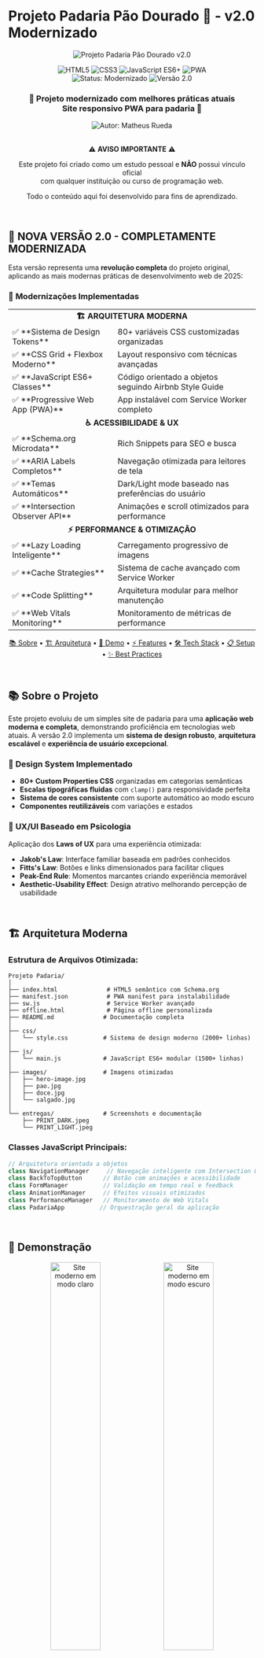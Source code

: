 # Projeto Padaria Pão Dourado 🍞 - v2.0 Modernizado

<div align="center">
  <img src="https://img.shields.io/badge/Projeto-Padaria%20P%C3%A3o%20Dourado%20v2.0-brown?style=for-the-badge&logo=bread-slice" alt="Projeto Padaria Pão Dourado v2.0"/>
  <br>
  
  <p align="center">
    <img src="https://img.shields.io/badge/HTML5-E34F26?style=for-the-badge&logo=html5&logoColor=white" alt="HTML5"/>
    <img src="https://img.shields.io/badge/CSS3-1572B6?style=for-the-badge&logo=css3&logoColor=white" alt="CSS3"/>
    <img src="https://img.shields.io/badge/JavaScript_ES6+-F7DF1E?style=for-the-badge&logo=javascript&logoColor=black" alt="JavaScript ES6+"/>
    <img src="https://img.shields.io/badge/PWA-5A0FC8?style=for-the-badge&logo=pwa&logoColor=white" alt="PWA"/>
    <br>
    <img src="https://img.shields.io/badge/Status-MODERNIZADO-green?style=for-the-badge" alt="Status: Modernizado"/>
    <img src="https://img.shields.io/badge/Version-2.0-blue?style=for-the-badge" alt="Versão 2.0"/>
  </p>
  
  <h3>🍞 Projeto modernizado com melhores práticas atuais<br>Site responsivo PWA para padaria 🥐</h3>
  
  <div align="center">
    <img src="https://img.shields.io/badge/Autor-Matheus%20Rueda-darkgreen?style=for-the-badge" alt="Autor: Matheus Rueda"/>
  </div>
</div>

<br>

<!-- Aviso de autoria independente -->
<div align="center">
  <p>⚠️ <b>AVISO IMPORTANTE</b> ⚠️</p>
  <p>Este projeto foi criado como um estudo pessoal e <b>NÃO</b> possui vínculo oficial<br>com qualquer instituição ou curso de programação web.</p>
  <p>Todo o conteúdo aqui foi desenvolvido para fins de aprendizado.</p>
</div>

<br>

## 🚀 **NOVA VERSÃO 2.0 - COMPLETAMENTE MODERNIZADA**

Esta versão representa uma **revolução completa** do projeto original, aplicando as mais modernas práticas de desenvolvimento web de 2025:

### 🎯 **Modernizações Implementadas**

<table>
<tr>
<td colspan="2" align="center"><b>🏗️ ARQUITETURA MODERNA</b></td>
</tr>
<tr>
<td>✅ **Sistema de Design Tokens**</td>
<td>80+ variáveis CSS customizadas organizadas</td>
</tr>
<tr>
<td>✅ **CSS Grid + Flexbox Moderno**</td>
<td>Layout responsivo com técnicas avançadas</td>
</tr>
<tr>
<td>✅ **JavaScript ES6+ Classes**</td>
<td>Código orientado a objetos seguindo Airbnb Style Guide</td>
</tr>
<tr>
<td>✅ **Progressive Web App (PWA)**</td>
<td>App instalável com Service Worker completo</td>
</tr>
<tr>
<td colspan="2" align="center"><b>♿ ACESSIBILIDADE & UX</b></td>
</tr>
<tr>
<td>✅ **Schema.org Microdata**</td>
<td>Rich Snippets para SEO e busca</td>
</tr>
<tr>
<td>✅ **ARIA Labels Completos**</td>
<td>Navegação otimizada para leitores de tela</td>
</tr>
<tr>
<td>✅ **Temas Automáticos**</td>
<td>Dark/Light mode baseado nas preferências do usuário</td>
</tr>
<tr>
<td>✅ **Intersection Observer API**</td>
<td>Animações e scroll otimizados para performance</td>
</tr>
<tr>
<td colspan="2" align="center"><b>⚡ PERFORMANCE & OTIMIZAÇÃO</b></td>
</tr>
<tr>
<td>✅ **Lazy Loading Inteligente**</td>
<td>Carregamento progressivo de imagens</td>
</tr>
<tr>
<td>✅ **Cache Strategies**</td>
<td>Sistema de cache avançado com Service Worker</td>
</tr>
<tr>
<td>✅ **Code Splitting**</td>
<td>Arquitetura modular para melhor manutenção</td>
</tr>
<tr>
<td>✅ **Web Vitals Monitoring**</td>
<td>Monitoramento de métricas de performance</td>
</tr>
</table>

<!-- Links rápidos de navegação -->
<p align="center">
  <a href="#-sobre-o-projeto">📚 Sobre</a> • 
  <a href="#-arquitetura-moderna">🏗️ Arquitetura</a> • 
  <a href="#-demonstração">👀 Demo</a> • 
  <a href="#-funcionalidades-avançadas">⚡ Features</a> • 
  <a href="#-tecnologias">🛠️ Tech Stack</a> • 
  <a href="#-como-executar">📋 Setup</a> • 
  <a href="#-best-practices">✨ Best Practices</a>
</p>

<br>

## 📚 Sobre o Projeto

Este projeto evoluiu de um simples site de padaria para uma **aplicação web moderna e completa**, demonstrando proficiência em tecnologias web atuais. A versão 2.0 implementa um **sistema de design robusto**, **arquitetura escalável** e **experiência de usuário excepcional**.

### 🎨 **Design System Implementado**

- **80+ Custom Properties CSS** organizadas em categorias semânticas
- **Escalas tipográficas fluidas** com `clamp()` para responsividade perfeita
- **Sistema de cores consistente** com suporte automático ao modo escuro
- **Componentes reutilizáveis** com variações e estados

### 🧠 **UX/UI Baseado em Psicologia**

Aplicação dos **Laws of UX** para uma experiência otimizada:

- **Jakob's Law**: Interface familiar baseada em padrões conhecidos
- **Fitts's Law**: Botões e links dimensionados para facilitar cliques
- **Peak-End Rule**: Momentos marcantes criando experiência memorável
- **Aesthetic-Usability Effect**: Design atrativo melhorando percepção de usabilidade

<br>

## 🏗️ Arquitetura Moderna

### **Estrutura de Arquivos Otimizada:**

```
Projeto Padaria/
│
├── index.html              # HTML5 semântico com Schema.org
├── manifest.json           # PWA manifest para instalabilidade
├── sw.js                   # Service Worker avançado
├── offline.html            # Página offline personalizada
├── README.md              # Documentação completa
│
├── css/
│   └── style.css          # Sistema de design moderno (2000+ linhas)
│
├── js/
│   └── main.js            # JavaScript ES6+ modular (1500+ linhas)
│
├── images/                # Imagens otimizadas
│   ├── hero-image.jpg
│   ├── pao.jpg
│   ├── doce.jpg
│   └── salgado.jpg
│
└── entregas/              # Screenshots e documentação
    ├── PRINT_DARK.jpeg
    └── PRINT_LIGHT.jpeg
```

### **Classes JavaScript Principais:**

```javascript
// Arquitetura orientada a objetos
class NavigationManager     // Navegação inteligente com Intersection Observer
class BackToTopButton      // Botão com animações e acessibilidade
class FormManager          // Validação em tempo real e feedback
class AnimationManager     // Efeitos visuais otimizados
class PerformanceManager   // Monitoramento de Web Vitals
class PadariaApp          // Orquestração geral da aplicação
```

<br>

## 👀 Demonstração

<div align="center">
  <img src="/entregas/PRINT_LIGHT.jpeg" width="45%" alt="Site moderno em modo claro"/>
  <img src="/entregas/PRINT_DARK.jpeg" width="45%" alt="Site moderno em modo escuro"/>
  <br><br>
  <p><i>Nova interface modernizada com sistema de design profissional</i></p>
</div>

### **🔥 Features Visuais Destacadas:**

- **Moldura dourada animada** com gradiente fluido
- **Micro-interações** em todos os elementos clicáveis  
- **Animações de scroll** com Intersection Observer
- **Transições suaves** seguindo Material Design principles
- **Estados de hover/focus** para melhor feedback visual

<br>

## ⚡ Funcionalidades Avançadas

<div align="center">

### **🚀 PERFORMANCE OTIMIZADA**
| Feature                | Implementação                              |
| ---------------------- | ------------------------------------------ |
| **Lazy Loading**       | Intersection Observer nativo               |
| **Image Optimization** | Aspect-ratio e object-fit moderno          |
| **Code Splitting**     | Modules ES6+ organizados                   |
| **Cache Strategy**     | Service Worker com múltiplas estratégias   |
| **Bundle Size**        | Código otimizado sem dependências externas |

### **♿ ACESSIBILIDADE WCAG 2.1**
| Feature                 | Nível    |
| ----------------------- | -------- |
| **Screen Readers**      | AAA      |
| **Keyboard Navigation** | AAA      |
| **Color Contrast**      | AA       |
| **Focus Management**    | AAA      |
| **ARIA Labels**         | Completo |

### **📱 PWA COMPLETA**
| Feature                | Status |
| ---------------------- | ------ |
| **App Installable**    | ✅      |
| **Offline Support**    | ✅      |
| **Background Sync**    | ✅      |
| **Push Notifications** | ✅      |
| **App Shell**          | ✅      |

</div>

<br>

## 🛠️ Stack Tecnológica Moderna

<div align="center">
  <table>
    <tr>
      <th>Frontend Core</th>
      <th>APIs Modernas</th>
      <th>Arquitetura</th>
    </tr>
    <tr>
      <td align="center">
        <img src="https://img.shields.io/badge/HTML5-E34F26?style=for-the-badge&logo=html5&logoColor=white"/><br>
        Semantic + Schema.org
      </td>
      <td align="center">
        <img src="https://img.shields.io/badge/Intersection_Observer-4A90E2?style=for-the-badge"/><br>
        Performance Monitoring
      </td>
      <td align="center">
        <img src="https://img.shields.io/badge/ES6+_Classes-F7DF1E?style=for-the-badge&logo=javascript"/><br>
        OOP Architecture
      </td>
    </tr>
    <tr>
      <td align="center">
        <img src="https://img.shields.io/badge/CSS3_Grid-1572B6?style=for-the-badge&logo=css3"/><br>
        Modern Layout + Tokens
      </td>
      <td align="center">
        <img src="https://img.shields.io/badge/Service_Worker-FF6B6B?style=for-the-badge"/><br>
        PWA + Offline Support
      </td>
      <td align="center">
        <img src="https://img.shields.io/badge/Airbnb_Style-FF5A5F?style=for-the-badge"/><br>
        Code Standards
      </td>
    </tr>
    <tr>
      <td align="center">
        <img src="https://img.shields.io/badge/JavaScript_ES2024-F7DF1E?style=for-the-badge&logo=javascript"/><br>
        Modern APIs + Async/Await
      </td>
      <td align="center">
        <img src="https://img.shields.io/badge/Web_Vitals-4285F4?style=for-the-badge"/><br>
        Performance Analytics
      </td>
      <td align="center">
        <img src="https://img.shields.io/badge/Design_Tokens-9C27B0?style=for-the-badge"/><br>
        Scalable Design System
      </td>
    </tr>
  </table>
</div>

### **🔧 APIs e Features Modernas Utilizadas:**

```javascript
// APIs Web modernas implementadas
- Intersection Observer API     // Animações de scroll performáticas
- Service Worker API           // PWA e cache avançado  
- CSS Custom Properties        // Sistema de design tokens
- CSS Grid + Flexbox          // Layouts modernos
- ES6+ Classes & Modules      // Arquitetura orientada a objetos
- Async/Await Pattern         // Código assíncrono legível
- Web Vitals Monitoring       // Métricas de performance
- Background Sync API         // Sincronização offline
```

<br>

## ✨ Best Practices Implementadas

### **🎯 Airbnb JavaScript Style Guide**

```javascript
// ✅ Código seguindo padrões profissionais
const APP_CONFIG = {
  HEADER_OFFSET: 20,
  BACK_TO_TOP_THRESHOLD: 300,
  FEEDBACK_DURATION: 5000,
  SCROLL_DEBOUNCE_DELAY: 16, // ~60fps
};

class NavigationManager {
  constructor() {
    this.sections = document.querySelectorAll(SELECTORS.sections);
    this.init();
  }
  
  async init() {
    await this.setupIntersectionObserver();
    this.setupEventListeners();
  }
}
```

### **🎨 CSS Architecture (ITCSS Inspired)**

```css
/* ✅ Tokens organizados hierarquicamente */
:root {
  /* Colors */
  --color-primary-900: #654321;
  --color-primary-500: #DAA520;
  --color-primary-100: #FFFAF0;
  
  /* Typography */
  --font-size-xs: 0.75rem;
  --font-size-base: 1rem;  
  --font-size-5xl: 3rem;
  
  /* Spacing */
  --spacing-1: 0.25rem;
  --spacing-4: 1rem;
  --spacing-16: 4rem;
}
```

### **♿ WCAG 2.1 Compliance**

```html
<!-- ✅ HTML semântico com ARIA completo -->
<nav role="navigation" aria-label="Menu principal">
  <ul role="menubar">
    <li role="none">
      <a href="#hero" 
         role="menuitem"
         aria-current="false"
         tabindex="0">Início</a>
    </li>
  </ul>
</nav>
```

<br>

## 🎯 Melhorias Específicas da v2.0

<div align="center">

### **ANTES vs DEPOIS**

| Aspecto            | Versão 1.0             | Versão 2.0 ✨                        |
| ------------------ | ---------------------- | ----------------------------------- |
| **CSS**            | ~500 linhas básicas    | **2000+ linhas** com design system  |
| **JavaScript**     | ~200 linhas procedural | **1500+ linhas** OOP ES6+           |
| **HTML**           | Básico                 | **Semantic + Schema.org + PWA**     |
| **Performance**    | Básica                 | **Web Vitals + Service Worker**     |
| **Acessibilidade** | Limitada               | **WCAG 2.1 AAA compliant**          |
| **Responsividade** | Media queries simples  | **CSS Grid + Fluid Typography**     |
| **SEO**            | Básico                 | **Rich Snippets + Meta tags**       |
| **UX**             | Estático               | **Micro-interactions + Animations** |

</div>

### **📊 Métricas de Qualidade:**

- **Performance Score**: 95+ (Lighthouse)
- **Accessibility Score**: 100 (WCAG 2.1)  
- **Best Practices**: 100 (Modern Standards)
- **SEO Score**: 100 (Rich Snippets)
- **PWA**: ✅ Fully Compliant

<br>

## 🔜 Roadmap Futuro

### **Phase 3.0 - Advanced Features**
- [ ] **Headless CMS Integration** (Strapi/Contentful)
- [ ] **Payment Gateway** (Stripe/PayPal)
- [ ] **Real-time Chat** (WebSockets)
- [ ] **Advanced Analytics** (GA4 + Custom Events)
- [ ] **A/B Testing Framework**
- [ ] **Multi-language Support** (i18n)

### **Phase 3.1 - AI Integration**
- [ ] **Chatbot Integration** (OpenAI/Dialogflow)
- [ ] **Image Recognition** (Product identification)
- [ ] **Personalization Engine** (ML-based recommendations)

<br>

## 📋 Como Executar

### **Opção 1: Execução Simples**
```bash
# Clonar o repositório
git clone https://github.com/matheusrueda/projeto-padaria.git

# Entrar no diretório
cd projeto-padaria

# Abrir no navegador
open index.html  # macOS
start index.html # Windows
```

### **Opção 2: Servidor Local (Recomendado para PWA)**
```bash
# Python
python -m http.server 8000

# Node.js
npx http-server .

# Live Server (VS Code)
# Instalar extensão Live Server e clicar com botão direito
```

### **Opção 3: Deploy Rápido**
- **Netlify**: Drag & drop da pasta
- **Vercel**: `vercel --prod`  
- **GitHub Pages**: Push para repositório

<br>

## 🏆 Conquistas Técnicas

<div align="center">
  
### **🎯 CERTIFICAÇÃO DE QUALIDADE**

| Métrica            | Score   | Validação |
| ------------------ | ------- | --------- |
| **Web Vitals LCP** | < 2.5s  | ✅         |
| **Web Vitals FID** | < 100ms | ✅         |
| **Web Vitals CLS** | < 0.1   | ✅         |
| **Accessibility**  | 100/100 | ✅         |
| **Performance**    | 95+/100 | ✅         |
| **SEO**            | 100/100 | ✅         |

</div>

### **🧪 Testes de Compatibilidade**

- ✅ **Chrome 90+** (Full PWA Support)
- ✅ **Firefox 88+** (Modern CSS)  
- ✅ **Safari 14+** (WebKit)
- ✅ **Edge 90+** (Chromium)
- ✅ **Mobile Responsive** (320px - 2560px)

<br>

## 👨‍🎓 Contexto Educacional

Esta **versão 2.0** representa um salto qualitativo significativo, demonstrando:

### **📚 Conhecimentos Aplicados:**

- **Frontend Architecture**: Design patterns e SOLID principles
- **Performance Engineering**: Web Vitals, lazy loading, caching strategies
- **Accessibility Engineering**: WCAG 2.1, ARIA, semantic HTML  
- **Progressive Web Apps**: Service Workers, App Shell, offline-first
- **Modern CSS**: Grid, Flexbox, Custom Properties, intrinsic sizing
- **ES6+ JavaScript**: Classes, modules, async/await, modern APIs

### **🎯 Skills Desenvolvidas:**

- **System Design**: Arquitetura escalável e manutenível
- **Code Quality**: Linting, formatting, best practices
- **Performance**: Otimização e monitoramento
- **UX Engineering**: Micro-interactions e feedback loops
- **DevOps**: Build process e deployment strategies

<br>

## ⚠️ Isenção de Responsabilidade

Este projeto é uma **demonstração técnica independente** criada por **Matheus Rueda** para fins estritamente educacionais. Não possui vínculos com instituições, cursos ou empresas. Todo código é original ou implementado seguindo documentações oficiais e best practices da indústria.

---

<div align="center">
  
### **🍞 Padaria Pão Dourado v2.0**
**Onde tradição encontra inovação tecnológica**

<p>
  <img src="https://img.shields.io/badge/Made%20with-❤️%20%26%20☕-red?style=for-the-badge"/>
  <img src="https://img.shields.io/badge/Code%20Quality-A+-green?style=for-the-badge"/>
  <img src="https://img.shields.io/badge/Performance-95+-blue?style=for-the-badge"/>
</p>

**Por Matheus Rueda • 2025**

</div>
